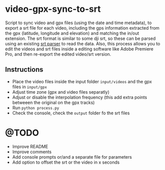 # video-gpx-sync-to-srt
Script to sync video and gpx files (using the date and time metadata), to export a srt file for each video, including the gps information extracted from the gpx (latitude, longitude and elevation) and matching the in/out extension. The srt format is similar to some dji srt, so these can be parsed using an existing [srt parser](https://github.com/JuanIrache/DJI_SRT_Parser) to read the data. Also, this process allows you to edit the videos and srt files inside a editing software like Adobe Premiere Pro, and then re-export the edited video/srt version.

## Instructions
- Place the video files inside the input folder `input/videos` and the gpx files in `input/gpx`
- Adjust time zone (gpx and video files separatly)
- Adjust or disable the interpolation frequency (this add extra points betweeen the original on the gpx tracks)
- Run `python process.py`
- Check the console, check the `output` folder fo the srt files

# @TODO
- Improve README
- Improve comments
- Add console prompts or/and a separate file for parameters
- Add option to offset the srt or the video in x seconds